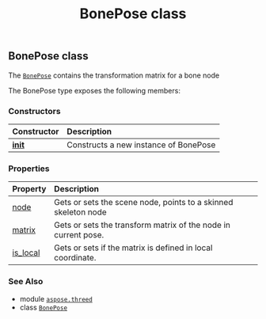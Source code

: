 ﻿---
title: BonePose class
second_title: Aspose.3D for Python via .NET API References
description: 
type: docs
weight: 30
url: /python-net/aspose.threed/bonepose/
is_root: false
---

## BonePose class

The [`BonePose`](/3d/python-net/aspose.threed/bonepose) contains the transformation matrix for a bone node



The BonePose type exposes the following members:

### Constructors
| Constructor | Description |
| :- | :- |
| [__init__](/3d/python-net/aspose.threed/bonepose/__init__/#) | Constructs a new instance of BonePose |


### Properties
| Property | Description |
| :- | :- |
| [node](/3d/python-net/aspose.threed/bonepose/node) | Gets or sets the scene node, points to a skinned skeleton node |
| [matrix](/3d/python-net/aspose.threed/bonepose/matrix) | Gets or sets the transform matrix of the node in current pose. |
| [is_local](/3d/python-net/aspose.threed/bonepose/is_local) | Gets or sets if the matrix is defined in local coordinate. |



### See Also
* module [`aspose.threed`](..)
* class [`BonePose`](/3d/python-net/aspose.threed/bonepose)

